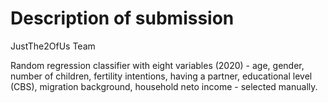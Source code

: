 # Description of submission

JustThe2OfUs Team

Random regression classifier with eight variables (2020) - age, gender, number of children, fertility intentions, having a partner, educational level (CBS), migration background, household neto income - selected manually. 
